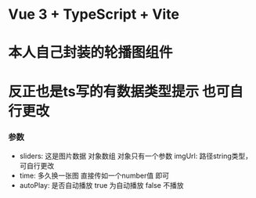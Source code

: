 # Vue 3 + TypeScript + Vite

# 本人自己封装的轮播图组件



# 反正也是ts写的有数据类型提示  也可自行更改

### 参数
+ sliders: 这是图片数据   对象数组  对象只有一个参数 imgUrl: 路径string类型，可自行更改
+ time: 多久换一张图   直接传如一个number值 即可
+ autoPlay: 是否自动播放  true 为自动播放  false  不播放
